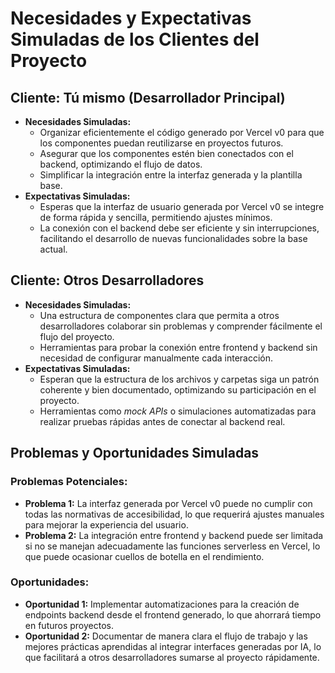 # Necesidades y Expectativas Simuladas de los Clientes del Proyecto

## Cliente: Tú mismo (Desarrollador Principal)
- **Necesidades Simuladas:** 
  - Organizar eficientemente el código generado por Vercel v0 para que los componentes puedan reutilizarse en proyectos futuros.
  - Asegurar que los componentes estén bien conectados con el backend, optimizando el flujo de datos.
  - Simplificar la integración entre la interfaz generada y la plantilla base.
- **Expectativas Simuladas:** 
  - Esperas que la interfaz de usuario generada por Vercel v0 se integre de forma rápida y sencilla, permitiendo ajustes mínimos.
  - La conexión con el backend debe ser eficiente y sin interrupciones, facilitando el desarrollo de nuevas funcionalidades sobre la base actual.

## Cliente: Otros Desarrolladores
- **Necesidades Simuladas:** 
  - Una estructura de componentes clara que permita a otros desarrolladores colaborar sin problemas y comprender fácilmente el flujo del proyecto.
  - Herramientas para probar la conexión entre frontend y backend sin necesidad de configurar manualmente cada interacción.
- **Expectativas Simuladas:** 
  - Esperan que la estructura de los archivos y carpetas siga un patrón coherente y bien documentado, optimizando su participación en el proyecto.
  - Herramientas como *mock APIs* o simulaciones automatizadas para realizar pruebas rápidas antes de conectar al backend real.

## Problemas y Oportunidades Simuladas

### Problemas Potenciales:
- **Problema 1:** La interfaz generada por Vercel v0 puede no cumplir con todas las normativas de accesibilidad, lo que requerirá ajustes manuales para mejorar la experiencia del usuario.
- **Problema 2:** La integración entre frontend y backend puede ser limitada si no se manejan adecuadamente las funciones serverless en Vercel, lo que puede ocasionar cuellos de botella en el rendimiento.

### Oportunidades:
- **Oportunidad 1:** Implementar automatizaciones para la creación de endpoints backend desde el frontend generado, lo que ahorrará tiempo en futuros proyectos.
- **Oportunidad 2:** Documentar de manera clara el flujo de trabajo y las mejores prácticas aprendidas al integrar interfaces generadas por IA, lo que facilitará a otros desarrolladores sumarse al proyecto rápidamente.
